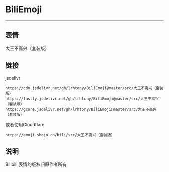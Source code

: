 # BiliEmoji
---
## 表情
大王不高兴（套装版）
## 链接
jsdelivr
```
https://cdn.jsdelivr.net/gh/lrhtony/BiliEmoji@master/src/大王不高兴（套装版）
https://fastly.jsdelivr.net/gh/lrhtony/BiliEmoji@master/src/大王不高兴（套装版）
https://gcore.jsdelivr.net/gh/lrhtony/BiliEmoji@master/src/大王不高兴（套装版）
```
或者使用Cloudflare
```
https://emoji.shojo.cn/bili/src/大王不高兴（套装版）
```
## 说明
Bilibili 表情的版权归原作者所有
